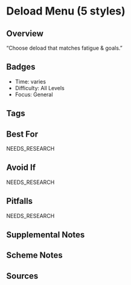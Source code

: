 # Deload Menu (5 styles)


## Overview
“Choose deload that matches fatigue & goals.”

## Badges
- Time: varies
- Difficulty: All Levels
- Focus: General

## Tags


## Best For
NEEDS_RESEARCH

## Avoid If
NEEDS_RESEARCH

## Pitfalls
NEEDS_RESEARCH

## Supplemental Notes


## Scheme Notes


## Sources

